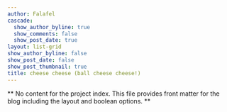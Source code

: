 ```yaml
---
author: Falafel
cascade:
  show_author_byline: true
  show_comments: false
  show_post_date: true
layout: list-grid
show_author_byline: false
show_post_date: false
show_post_thumbnail: true
title: cheese cheese (ball cheese cheese!)
---
```


** No content for the project index. This file provides front matter for the blog including the layout and boolean options. **
